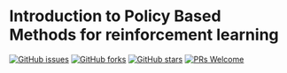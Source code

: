 # Introduction to Policy Based Methods for reinforcement learning
[![GitHub issues](https://img.shields.io/github/issues/Develop-Packt/Introduction-to-Policy-Based-Methods-for-reinforcement-learning.svg)](https://github.com/Develop-Packt/Introduction-to-Policy-Based-Methods-for-reinforcement-learning/issues)
[![GitHub forks](https://img.shields.io/github/forks/Develop-Packt/Introduction-to-Policy-Based-Methods-for-reinforcement-learning.svg)](https://github.com/Develop-Packt/Introduction-to-Policy-Based-Methods-for-reinforcement-learning/network)
[![GitHub stars](https://img.shields.io/github/stars/Develop-Packt/Introduction-to-Policy-Based-Methods-for-reinforcement-learning.svg)](https://github.com/Develop-Packt/Introduction-to-Policy-Based-Methods-for-reinforcement-learning/stargazers)
[![PRs Welcome](https://img.shields.io/badge/PRs-welcome-brightgreen.svg)](https://github.com/Develop-Packt/Introduction-to-Policy-Based-Methods-for-reinforcement-learning/pulls)

